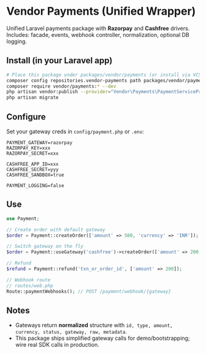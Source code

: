 # Vendor Payments (Unified Wrapper)

Unified Laravel payments package with **Razorpay** and **Cashfree** drivers.
Includes: facade, events, webhook controller, normalization, optional DB logging.

## Install (in your Laravel app)
```bash
# Place this package under packages/vendor/payments (or install via VCS)
composer config repositories.vendor-payments path packages/vendor/payments
composer require vendor/payments:* --dev
php artisan vendor:publish --provider="Vendor\Payments\PaymentServiceProvider" --tag=config
php artisan migrate
```

## Configure
Set your gateway creds in `config/payment.php` or `.env`:

```env
PAYMENT_GATEWAY=razorpay
RAZORPAY_KEY=xxx
RAZORPAY_SECRET=xxx

CASHFREE_APP_ID=xxx
CASHFREE_SECRET=yyy
CASHFREE_SANDBOX=true

PAYMENT_LOGGING=false
```

## Use
```php
use Payment;

// Create order with default gateway
$order = Payment::createOrder(['amount' => 500, 'currency' => 'INR']);

// Switch gateway on the fly
$order = Payment::useGateway('cashfree')->createOrder(['amount' => 200, 'currency' => 'INR']);

// Refund
$refund = Payment::refund('txn_or_order_id', ['amount' => 200]);

// Webhook route
// routes/web.php
Route::paymentWebhooks(); // POST /payment/webhook/{gateway}
```

## Notes
- Gateways return **normalized** structure with `id, type, amount, currency, status, gateway, raw, metadata`.
- This package ships simplified gateway calls for demo/bootstrapping; wire real SDK calls in production.
